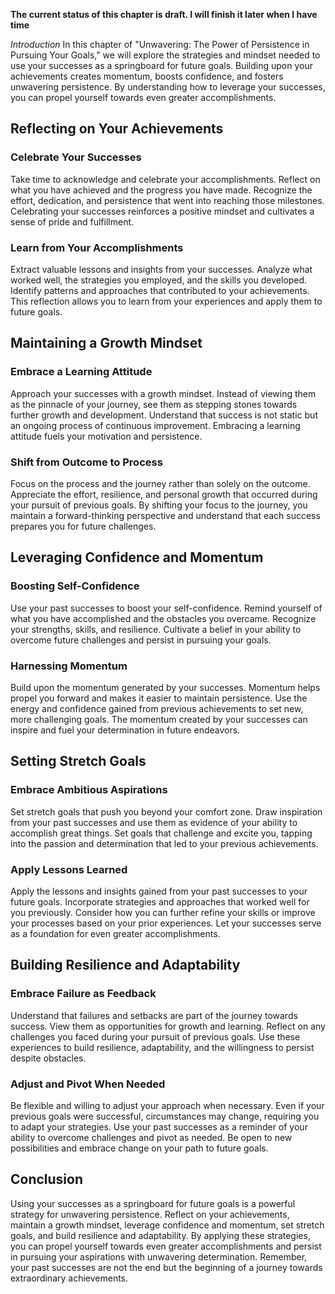 **The current status of this chapter is draft. I will finish it later when I have time**

*Introduction* In this chapter of "Unwavering: The Power of Persistence in Pursuing Your Goals," we will explore the strategies and mindset needed to use your successes as a springboard for future goals. Building upon your achievements creates momentum, boosts confidence, and fosters unwavering persistence. By understanding how to leverage your successes, you can propel yourself towards even greater accomplishments.

Reflecting on Your Achievements
-------------------------------

### Celebrate Your Successes

Take time to acknowledge and celebrate your accomplishments. Reflect on what you have achieved and the progress you have made. Recognize the effort, dedication, and persistence that went into reaching those milestones. Celebrating your successes reinforces a positive mindset and cultivates a sense of pride and fulfillment.

### Learn from Your Accomplishments

Extract valuable lessons and insights from your successes. Analyze what worked well, the strategies you employed, and the skills you developed. Identify patterns and approaches that contributed to your achievements. This reflection allows you to learn from your experiences and apply them to future goals.

Maintaining a Growth Mindset
----------------------------

### Embrace a Learning Attitude

Approach your successes with a growth mindset. Instead of viewing them as the pinnacle of your journey, see them as stepping stones towards further growth and development. Understand that success is not static but an ongoing process of continuous improvement. Embracing a learning attitude fuels your motivation and persistence.

### Shift from Outcome to Process

Focus on the process and the journey rather than solely on the outcome. Appreciate the effort, resilience, and personal growth that occurred during your pursuit of previous goals. By shifting your focus to the journey, you maintain a forward-thinking perspective and understand that each success prepares you for future challenges.

Leveraging Confidence and Momentum
----------------------------------

### Boosting Self-Confidence

Use your past successes to boost your self-confidence. Remind yourself of what you have accomplished and the obstacles you overcame. Recognize your strengths, skills, and resilience. Cultivate a belief in your ability to overcome future challenges and persist in pursuing your goals.

### Harnessing Momentum

Build upon the momentum generated by your successes. Momentum helps propel you forward and makes it easier to maintain persistence. Use the energy and confidence gained from previous achievements to set new, more challenging goals. The momentum created by your successes can inspire and fuel your determination in future endeavors.

Setting Stretch Goals
---------------------

### Embrace Ambitious Aspirations

Set stretch goals that push you beyond your comfort zone. Draw inspiration from your past successes and use them as evidence of your ability to accomplish great things. Set goals that challenge and excite you, tapping into the passion and determination that led to your previous achievements.

### Apply Lessons Learned

Apply the lessons and insights gained from your past successes to your future goals. Incorporate strategies and approaches that worked well for you previously. Consider how you can further refine your skills or improve your processes based on your prior experiences. Let your successes serve as a foundation for even greater accomplishments.

Building Resilience and Adaptability
------------------------------------

### Embrace Failure as Feedback

Understand that failures and setbacks are part of the journey towards success. View them as opportunities for growth and learning. Reflect on any challenges you faced during your pursuit of previous goals. Use these experiences to build resilience, adaptability, and the willingness to persist despite obstacles.

### Adjust and Pivot When Needed

Be flexible and willing to adjust your approach when necessary. Even if your previous goals were successful, circumstances may change, requiring you to adapt your strategies. Use your past successes as a reminder of your ability to overcome challenges and pivot as needed. Be open to new possibilities and embrace change on your path to future goals.

Conclusion
----------

Using your successes as a springboard for future goals is a powerful strategy for unwavering persistence. Reflect on your achievements, maintain a growth mindset, leverage confidence and momentum, set stretch goals, and build resilience and adaptability. By applying these strategies, you can propel yourself towards even greater accomplishments and persist in pursuing your aspirations with unwavering determination. Remember, your past successes are not the end but the beginning of a journey towards extraordinary achievements.
